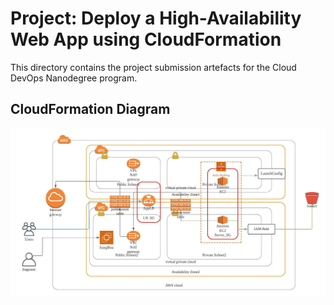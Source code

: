 # Project: Deploy a High-Availability Web App using CloudFormation
This directory contains the project submission artefacts for the Cloud DevOps Nanodegree program.

## CloudFormation Diagram
![alt text](https://github.com/chiru42/CloudDevOpsEngineer_ND/blob/chiru42-patch-1/HighAvailabilityDeploymentProject/UdagramDiagram.jpeg)
